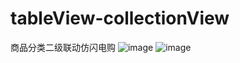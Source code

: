# tableView-collectionView
商品分类二级联动仿闪电购
![image](https://github.com/thekingfly/tableView-collectionView/raw/master/1.png)
![image](https://github.com/thekingfly/tableView-collectionView/raw/master/2.png)
